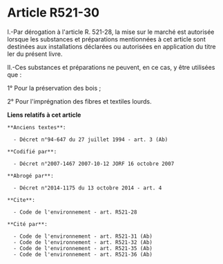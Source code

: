 # Article R521-30

I.-Par dérogation à l'article R. 521-28, la mise sur le marché est autorisée lorsque les substances et préparations
mentionnées à cet article sont destinées aux installations déclarées ou autorisées en application du titre Ier du présent
livre. 

II.-Ces substances et préparations ne peuvent, en ce cas, y être utilisées que : 

1° Pour la préservation des bois ; 

2° Pour l'imprégnation des fibres et textiles lourds.

**Liens relatifs à cet article**

	**Anciens textes**:

	  - Décret n°94-647 du 27 juillet 1994 - art. 3 (Ab)

	**Codifié par**:

	  - Décret n°2007-1467 2007-10-12 JORF 16 octobre 2007

	**Abrogé par**:

	  - Décret n°2014-1175 du 13 octobre 2014 - art. 4

	**Cite**:

	  - Code de l'environnement - art. R521-28

	**Cité par**:

	  - Code de l'environnement - art. R521-31 (Ab)
	  - Code de l'environnement - art. R521-32 (Ab)
	  - Code de l'environnement - art. R521-35 (Ab)
	  - Code de l'environnement - art. R521-36 (Ab)

